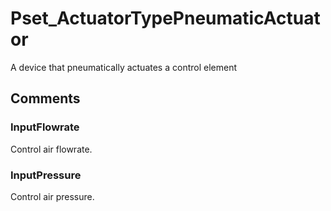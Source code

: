 # Pset_ActuatorTypePneumaticActuator

A device that pneumatically actuates a control element


## Comments

### InputFlowrate

Control air flowrate.

### InputPressure

Control air pressure.

